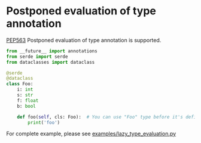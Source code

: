 # Postponed evaluation of type annotation

[PEP563](https://www.python.org/dev/peps/pep-0563/) Postponed evaluation of type annotation is supported.

```python
from __future__ import annotations
from serde import serde
from dataclasses import dataclass

@serde
@dataclass
class Foo:
    i: int
    s: str
    f: float
    b: bool

    def foo(self, cls: Foo):  # You can use "Foo" type before it's defined.
        print('foo')
```

For complete example, please see [examples/lazy_type_evaluation.py](https://github.com/yukinarit/pyserde/blob/master/examples/lazy_type_evaluation.py)
